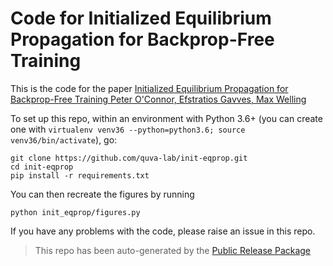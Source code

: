 
# Code for Initialized Equilibrium Propagation for Backprop-Free Training

This is the code for the paper [Initialized Equilibrium Propagation for Backprop-Free Training Peter O'Connor, Efstratios Gavves, Max Welling](https://openreview.net/forum?id=B1GMDsR5tm)

To set up this repo, within an environment with Python 3.6+ (you can create one with `virtualenv venv36 --python=python3.6; source venv36/bin/activate`), go:

```
git clone https://github.com/quva-lab/init-eqprop.git
cd init-eqprop
pip install -r requirements.txt
```

You can then recreate the figures by running

```
python init_eqprop/figures.py
```

If you have any problems with the code, please raise an issue in this repo.

> This repo has been auto-generated by the [Public Release Package](https://github.com/petered/public-release)
